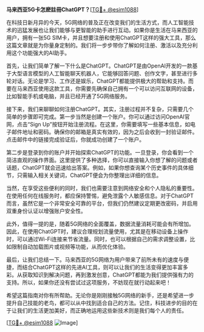 **马来西亚5G卡怎麽註冊ChatGPT？**[[TG💪+ @esim1088](https://t.me/s/esim1088)]

在科技日新月异的今天，5G网络的普及正在改变我们的生活方式，而人工智能技术的迅猛发展也让我们能够与更智能的助手进行互动。如果你是生活在马来西亚的用户，拥有一张5G SIM卡，并且想要注册和使用ChatGPT这样的强大工具，那么这篇文章就是为你量身定制的。我们将一步步带你了解如何注册、激活以及充分利用这个功能强大的AI助手。

首先，让我们简单了解一下什么是ChatGPT。ChatGPT是由OpenAI开发的一款基于大型语言模型的人工智能聊天机器人，它能够回答问题、创作文字，甚至进行多轮对话。无论是学习、工作还是娱乐，ChatGPT都能提供极大的帮助和支持。而要在马来西亚使用这款工具，你需要先确保自己拥有一个可以访问互联网的设备，比如智能手机或电脑，并且已经开通了5G网络服务。

接下来，我们来聊聊如何注册ChatGPT。其实，注册过程并不复杂，只需要几个简单的步骤即可完成。第一步当然是创建一个账户。你可以通过访问OpenAI官网，点击“Sign Up”按钮开始注册流程。在这里，你需要填写一些基本信息，如电子邮件地址和密码。确保你的邮箱是真实有效的，因为之后会收到一封验证邮件。点击邮件中的链接完成验证后，你就成功创建了一个账户。

第二步是登录到你的账户并开始探索ChatGPT的功能。一旦登录，你会看到一个简洁直观的操作界面。这里提供了多种选择，你可以直接输入你想了解的问题或者话题，ChatGPT就会迅速给出答案。例如，如果你想查询某个历史事件的具体细节，只需输入相关关键词，ChatGPT便会为你整理出详细的信息。

当然，在享受这些便利的同时，我们也需要注意到网络安全和个人隐私的重要性。在使用任何在线服务时，都应保持警惕，避免泄露个人敏感信息。对于ChatGPT而言，虽然它是一个非常安全可靠的平台，但我们仍然建议定期更改密码，并启用双重身份认证以增强账户安全性。

此外，值得一提的是，随着5G网络的全面覆盖，数据流量消耗可能会有所增加。因此，在使用ChatGPT时，建议合理规划流量使用，尤其是在移动设备上操作时，可以通过Wi-Fi连接来节省流量。同时，也可以根据自己的需求调整设置，比如限制自动加载图片或视频等功能，从而优化体验。

最后，让我们总结一下。马来西亚的5G网络为用户带来了前所未有的速度与便捷，而结合ChatGPT这样的先进AI工具，则可以让我们的生活变得更加丰富多彩。从获取知识到解决问题，再到激发创意，ChatGPT都能为我们提供强有力的支持。所以，如果你还没有尝试过这项服务，不妨现在就行动起来吧！

希望这篇指南对你有所帮助。无论你是刚刚接触5G网络的新手，还是希望进一步提升自己技能的老鸟，都可以从中找到适合自己的方法。记住，科技进步的目的在于让我们的生活更加美好，而正确地运用这些新技术则是我们每个人的责任。

[[TG💪+ @esim1088](https://t.me/s/esim1088) ![Image](https://i.postimg.cc/4NQfJmqS/Snipaste-2025-05-13-00-14-12.png)]